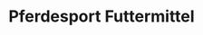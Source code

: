 ---
title: "Pferdesport Futtermittel"
url: /doberlug-kirchhain/pferdesport-futtermittel/
shop: Landwirtschaftlich
---